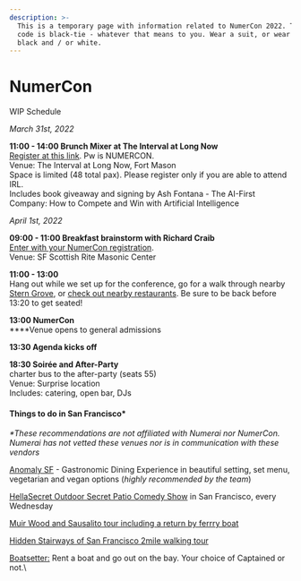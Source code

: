 ```yaml
---
description: >-
  This is a temporary page with information related to NumerCon 2022. The dress
  code is black-tie - whatever that means to you. Wear a suit, or wear anything
  black and / or white.
---
```


# NumerCon

WIP Schedule

_March 31st, 2022_

**11:00 - 14:00 Brunch Mixer at The Interval at Long Now**\
[Register at this link](https://www.eventbrite.com/e/brunch-at-the-interval-an-official-numerai-mixer-event-tickets-292815808967). Pw is NUMERCON. \
Venue: The Interval at Long Now, Fort Mason\
Space is limited (48 total pax). Please register only if you are able to attend IRL.\
Includes book giveaway and signing by Ash Fontana - The AI-First Company: How to Compete and Win with Artificial Intelligence

_April 1st, 2022_

**09:00 - 11:00 Breakfast brainstorm with Richard Craib** \
[Enter with your NumerCon registration](https://www.eventbrite.com/e/numercon-numerai-conference-2022-tickets-166200162159).\
Venue: SF Scottish Rite Masonic Center&#x20;

**11:00 - 13:00**\
Hang out while we set up for the conference, go for a walk through nearby [Stern Grove](https://sfrecpark.org/facilities/facility/details/Sigmund-Stern-Grove-375), or [check out nearby restaurants](https://www.google.com/maps/search/restaurants/@37.734537,-122.4805883,16z/data=!3m1!4b1). Be sure to be back before 13:20 to get seated! &#x20;

**13:00 NumerCon**\
****Venue opens to general admissions

**13:30 Agenda kicks off**

**18:30 Soirée and After-Party**\
charter bus to the after-party (seats 55)\
Venue: Surprise location \
Includes: catering, open bar, DJs

#### Things to do in San Francisco\*

_\*These recommendations are not affiliated with Numerai nor NumerCon. Numerai has not vetted these venues nor is in communication with these vendors_

[Anomaly SF](https://anomalysf.com) - Gastronomic Dining Experience in beautiful setting, set menu, vegetarian and vegan options (_highly recommended by the team_)

[HellaSecret Outdoor Secret Patio Comedy Show](https://www.eventbrite.com/e/hellasecret-outdoor-comedy-night-secret-beer-garden-marina-tickets-152781123453?aff=ebdssbdestsearch) in San Francisco, every Wednesday

[Muir Wood and Sausalito tour including a return by ferrry boat](https://www.eventbrite.com/e/muir-wood-and-sausalito-tour-including-a-return-by-ferrry-boat-tickets-169196855349?aff=ebdssbdestsearch)

[Hidden Stairways of San Francisco 2mile walking tour](https://www.eventbrite.com/e/hidden-stairways-of-san-francisco-tickets-231141940767?aff=ebdssbdestsearch)

[Boatsetter:](https://www.boatsetter.com) Rent a boat and go out on the bay. Your choice of Captained or not.\
